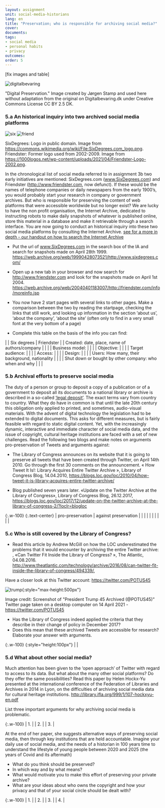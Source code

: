 ```yaml
---
layout: assignment
unit: social-media-historians
lang: en
title: "Preservation; who is responsible for archiving social media?"
cover:
documents:
tags:
- social media
- personal habits
- privacy
outcomes:
order: 5
---
```

[fix images and table]

![digitalbevaring](../../assets/images/social-media/digitalbevaring.png)

"Digital Preservation." Image created by Jørgen Stamp and used here without adaptation from the original on Digitalbevaring.dk
under Creative Commons License CC BY 2.5 DK.

<!-- more -->
<!-- briefing-student -->

### 5.a An historical inquiry into two archived social media platforms
<!-- section-contents -->
![six](../../assets/images/social-media/six.png)
![friend](../../assets/images/social-media/friend.png)

SixDegrees: Logo in public domain. Image from https://commons.wikimedia.org/wiki/File:SixDegrees.com_logo.png.
Friendster: Former logo used from 2002-2009. Image from https://1000logos.net/wp-content/uploads/2021/04/Friendster-Logo-2002.png.

In the chronological list of social media referred to in assignment 3b two early initiatives are mentioned: SixDegrees.com (www.SixDegrees.com) and Friendster (http://www.friendster.com, now defunct). If these would be the names of telephone companies or daily newspapers from the early 1900’s, you would probably start your research in company or government archives. But who is responsible for preserving the content of web platforms that were accessible worldwide but no longer exist? We are lucky to have the non profit organisation, the Internet Archive, dedicated to instructing robots to make daily snapshots of whatever is published online, store this material in a database and make it retrievable through a search interface.
You are now going to conduct an historical inquiry into these two social media platforms by consulting the Internet Archive.
[see for a more in depth - our handout on how to search the Internet Archive](https://ranke2.uni.lu/assets/pdf/wayback-machine-interface.pdf)

- Put the url of  www.SixDegrees.com in the search box of the IA and search for snapshots made on April 28th 1999. https://web.archive.org/web/19990428073521/http://www.sixdegrees.com/

- Open up a new tab in your browser and now search for http://www.friendster.com  and look for the snapshots made on April 1st 2004. https://web.archive.org/web/20040401183007/http://friendster.com/info/moreinfo.jsp

- You now have 2 start pages with several links to other pages. Make a comparison between the two by reading the startpage, checking the links that still work, and looking up information in the  section ‘about us’, ‘about the company’, ‘about the site’ (often only to find in a very small font at the very bottom of a page)

- Complete this table on the basis of the info you can find:

| | Six degrees | Friendster |
| Created: date, place, name of authors/company |  |  |
| Business model: |  |  |
| Objective: |  |  |
| Target audience: |  |  |
| Access: |  |  |
| Design: |  |  |
| Users: How many, their background, nationality |  |  |
| Shut down or bought by other company:
who when and why |  |  |

<!-- section -->

### 5.b Archival efforts to preserve social media
  <!-- section-contents -->

The duty of a person or group to deposit a copy of a publication or of a  government to deposit all its documents to a national library or archive is described in a so-called  [‘legal deposit’](https://www.ifla.org/book/export/html/8302). The exact terms vary from country to country. What they do have in common is that until the late 20th century this obligation only applied to printed, and sometimes, audio-visual materials. With the advent of digital technology the legislation had to be extended to digital documents. This asks for different measures, but is fairly feasible with regard to static digital content. Yet, with the increasingly dynamic, interactive and immediate character of social media data, and the issue of copyright, cultural heritage institutions are faced with a set of new challenges.
Read the following two blogs and make notes on arguments pro-preservation of Tweets and arguments against:
- The Library of Congress announces on its website that it is going to preserve all tweets that have been created through Twitter, on April 14th 2010. Go through the first 30 comments on the announcement. « How Tweet It Is!: Library Acquires Entire Twitter Archive », Library of Congress Blog, 14.04.2010, <https://blogs.loc.gov/loc/2010/04/how-tweet-it-is-library-acquires-entire-twitter-archive/>

- Blog published seven years later. «Update on the Twitter Archive at the Library of Congress», Library of
Congress Blog, 26.12.2017, https://blogs.loc.gov/loc/2017/12/update-on-the-twitter-archive-at-the-library-of-congress-2/?loclr=blogloc

{:.w-100}
{:.text-center}
| pro-preservation |  against preservation |
|   |   |
|   |   |
|   |   |

<!-- section -->

### 5.c Who is still covered by the Library of Congress?
 <!-- section-contents -->

- Read this article by Andrew McGill on how the LOC underestimated the problems that it would encounter by archiving the entire Twitter archive: , «Can Twitter Fit Inside the Library of Congress? », The Atlantic, 04.08.2016. <http://www.theatlantic.com/technology/archive/2016/08/can-twitter-fit-inside-the-library-of-congress/494339/>,

Have a closer look at this Twitter account: <https://twitter.com/POTUS45>

![trump](../../assets/images/social-media/trump.png){:style="max-height:500px"}

Image credit: Screenshot of "President Trump 45 Archived (@POTUS45)" Twitter page taken on a desktop computer on 14 April 2021 - https://twitter.com/POTUS45

- Has the Library of Congress indeed applied the criteria that they describe in their change of policy in December 2017?
- Does this mean that these archived Tweets are accessible for research? Elaborate your answer with arguments.

{:.w-100}
{:style="height:100px"}
| |

<!-- section -->

### 5.d What about other social media?
 <!-- section-contents -->

Much attention has been given to the ‘open approach’ of Twitter with regard to access to its data. But what about the many other social platforms? Do they offer the same possibilities?
Read this paper by Helen Hockx-Yu presented at the international conference of the Federation of Libraries and Archives in 2014 in Lyon, on the difficulties of archiving social media data for cultural heritage institutions. http://library.ifla.org/999/1/107-hockxyu-en.pdf

List three important arguments for why archiving social media is problematic.

{:.w-100}
| 1. |
| 2. |
| 3. |

At the end of her paper, she suggests alternative ways of preserving social media, then through key institutions that are held accountable.  Imagine your daily use of social media, and the needs of a historian in 100 years time to understand the lifestyle of young people between 2020 and 2025 (the years of Covid and its aftermath)
  - What do you think should be preserved?
  - In which way and by what means?
  - What would motivate you to make this effort of preserving your private archive?
  - What are your ideas about who owns the copyright and how your privacy and that of your social circle should be dealt with?

{:.w-100}
| 1. |
| 2. |
| 3. |
| 4. |


<!-- briefing-teacher -->
